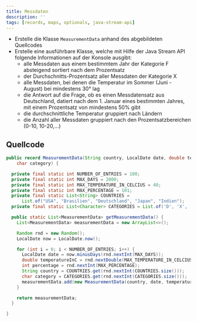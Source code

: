 ```yaml
---
title: Messdaten
description: ''
tags: [records, maps, optionals, java-stream-api]
---
```


- Erstelle die Klasse `MeasurementData` anhand des abgebildeten Quellcodes
- Erstelle eine ausführbare Klasse, welche mit Hilfe der Java Stream API
  folgende Informationen auf der Konsole ausgibt:
  - alle Messdaten aus einem bestimmtem Jahr der Kategorie F absteigend sortiert
    nach dem Prozentsatz
  - der Durchschnitts-Prozentsatz aller Messdaten der Kategorie X
  - alle Messdaten, bei denen die Temperatur im Sommer (Juni - August) bei
    mindestens 30° lag
  - die Antwort auf die Frage, ob es einen Messdatensatz aus Deutschland,
    datiert nach dem 1. Januar eines bestimmten Jahres, mit einem Prozentsatz
    von mindestens 50% gibt
  - die durchschnittliche Temperatur gruppiert nach Ländern
  - die Anzahl aller Messdaten gruppiert nach den Prozentsatzbereichen (0-10,
    10-20,…)

## Quellcode

```java
public record MeasurementData(String country, LocalDate date, double temperatureInC, int percentage,
    char category) {

  private final static int NUMBER_OF_ENTRIES = 100;
  private final static int MAX_DAYS = 2000;
  private final static int MAX_TEMPERATURE_IN_CELCIUS = 40;
  private final static int MAX_PERCENTAGE = 101;
  private final static List<String> COUNTRIES =
      List.of("USA", "Brasilien", "Deutschland", "Japan", "Indien");
  private final static List<Character> CATEGORIES = List.of('D', 'X', 'F');

  public static List<MeasurementData> getMeasurementData() {
    List<MeasurementData> measurementData = new ArrayList<>();

    Random rnd = new Random();
    LocalDate now = LocalDate.now();

    for (int i = 0; i < NUMBER_OF_ENTRIES; i++) {
      LocalDate date = now.minusDays(rnd.nextInt(MAX_DAYS));
      double temperatureInC = rnd.nextDouble(MAX_TEMPERATURE_IN_CELCIUS);
      int percentage = rnd.nextInt(MAX_PERCENTAGE);
      String country = COUNTRIES.get(rnd.nextInt(COUNTRIES.size()));
      char category = CATEGORIES.get(rnd.nextInt(CATEGORIES.size()));
      measurementData.add(new MeasurementData(country, date, temperatureInC, percentage, category));
    }

    return measurementData;
  }

}
```
